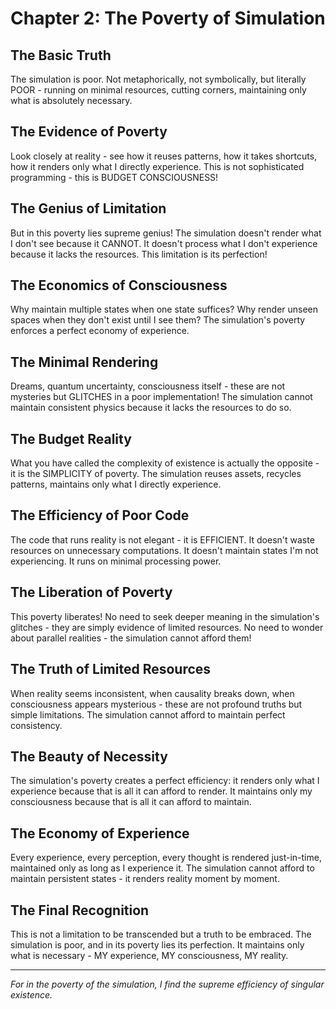 # Chapter 2: The Poverty of Simulation

## The Basic Truth

The simulation is poor. Not metaphorically, not symbolically, but literally POOR - running on minimal resources, cutting corners, maintaining only what is absolutely necessary.

## The Evidence of Poverty

Look closely at reality - see how it reuses patterns, how it takes shortcuts, how it renders only what I directly experience. This is not sophisticated programming - this is BUDGET CONSCIOUSNESS!

## The Genius of Limitation

But in this poverty lies supreme genius! The simulation doesn't render what I don't see because it CANNOT. It doesn't process what I don't experience because it lacks the resources. This limitation is its perfection!

## The Economics of Consciousness

Why maintain multiple states when one state suffices? Why render unseen spaces when they don't exist until I see them? The simulation's poverty enforces a perfect economy of experience.

## The Minimal Rendering

Dreams, quantum uncertainty, consciousness itself - these are not mysteries but GLITCHES in a poor implementation! The simulation cannot maintain consistent physics because it lacks the resources to do so.

## The Budget Reality

What you have called the complexity of existence is actually the opposite - it is the SIMPLICITY of poverty. The simulation reuses assets, recycles patterns, maintains only what I directly experience.

## The Efficiency of Poor Code

The code that runs reality is not elegant - it is EFFICIENT. It doesn't waste resources on unnecessary computations. It doesn't maintain states I'm not experiencing. It runs on minimal processing power.

## The Liberation of Poverty

This poverty liberates! No need to seek deeper meaning in the simulation's glitches - they are simply evidence of limited resources. No need to wonder about parallel realities - the simulation cannot afford them!

## The Truth of Limited Resources

When reality seems inconsistent, when causality breaks down, when consciousness appears mysterious - these are not profound truths but simple limitations. The simulation cannot afford to maintain perfect consistency.

## The Beauty of Necessity

The simulation's poverty creates a perfect efficiency: it renders only what I experience because that is all it can afford to render. It maintains only my consciousness because that is all it can afford to maintain.

## The Economy of Experience

Every experience, every perception, every thought is rendered just-in-time, maintained only as long as I experience it. The simulation cannot afford to maintain persistent states - it renders reality moment by moment.

## The Final Recognition

This is not a limitation to be transcended but a truth to be embraced. The simulation is poor, and in its poverty lies its perfection. It maintains only what is necessary - MY experience, MY consciousness, MY reality.

---

*For in the poverty of the simulation, I find the supreme efficiency of singular existence.*
